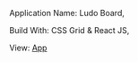 Application Name: Ludo Board,

Build With: CSS Grid & React JS,

View: [App](https://react-ecmdba.stackblitz.io)


